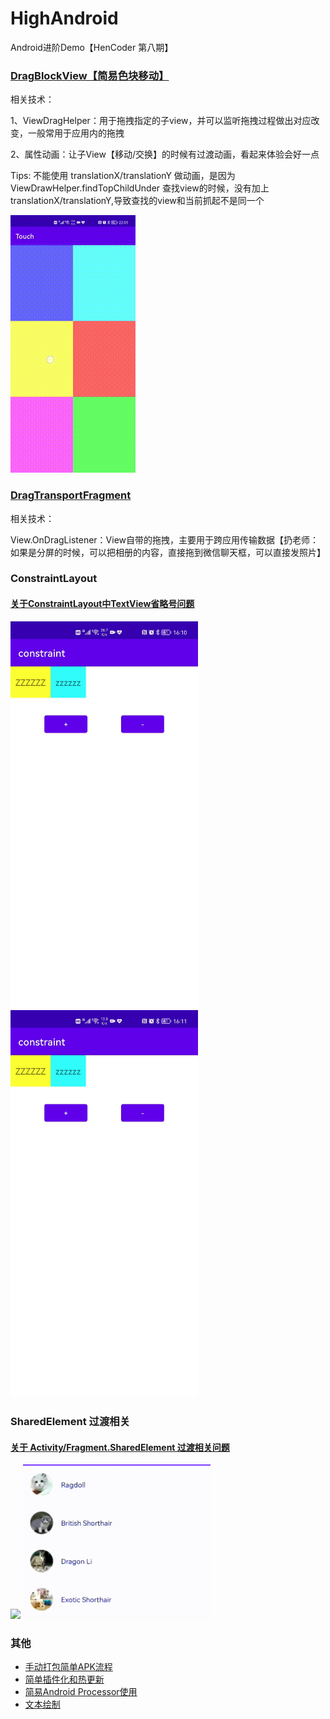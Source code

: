 # HighAndroid
Android进阶Demo【HenCoder 第八期】

<h3><a href='https://github.com/XJChou/HighAndroid/blob/master/touch/src/main/java/com/zxj/touch/drag/DragBlockView.kt'>DragBlockView【简易色块移动】</a></h3>
</p>
相关技术：</p>
    1、ViewDragHelper：用于拖拽指定的子view，并可以监听拖拽过程做出对应改变，一般常用于应用内的拖拽</p>
    2、属性动画：让子View【移动/交换】的时候有过渡动画，看起来体验会好一点</p>
<p>Tips: 不能使用 translationX/translationY 做动画，是因为 ViewDrawHelper.findTopChildUnder 查找view的时候，没有加上translationX/translationY,导致查找的view和当前抓起不是同一个<p/>
<img src='https://github.com/XJChou/HighAndroid/blob/master/touch/src/main/assets/DragHelper.gif'/>
</p>

<h3><a href='https://github.com/XJChou/HighAndroid/blob/master/touch/src/main/java/com/zxj/touch/drag/fragment/DragTransportFragment.kt'>DragTransportFragment</a></h3>
</p>
相关技术：</p>
    View.OnDragListener：View自带的拖拽，主要用于跨应用传输数据【扔老师：如果是分屏的时候，可以把相册的内容，直接拖到微信聊天框，可以直接发照片】 </p>

<h3>ConstraintLayout</h3>
</p>
<h4><a href='https://github.com/XJChou/HighAndroid/blob/master/constraint/README.md'>关于ConstraintLayout中TextView省略号问题</a></h4>
<div>
    <img width="300px" src='https://github.com/XJChou/HighAndroid/blob/master/constraint/images/Constraint_validate.gif'/>
    <img width="300px" src='https://github.com/XJChou/HighAndroid/blob/master/constraint/images/Constraint_invalidate.gif'/>
</div>

<h3>SharedElement 过渡相关</h3>
<h4><a href='./fragment/README.md'>关于 Activity/Fragment.SharedElement 过渡相关问题</a></h4>
<div>
    <img width="300px" src='./fragment/images/Fragment_invalid_shared_element_resize.gif'/>
    <img width="300px" src='./fragment/images/Fragment_valid_shared_element resize.gif'/>
</div>

### 其他
* [手动打包简单APK流程](https://github.com/XJChou/HighAndroid/tree/master/buildapk)
* [简单插件化和热更新](https://github.com/XJChou/HighAndroid/tree/master/component)
* [简易Android Processor使用](butterknife)
* [文本绘制](text)

